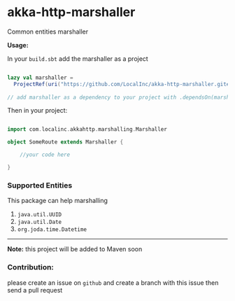 # akka-http-marshaller
Common entities marshaller

**Usage:**

In your `build.sbt` add the marshaller as a project


```scala

lazy val marshaller =
  ProjectRef(uri("https://github.com/LocalInc/akka-http-marshaller.git#v0.1.3"), "marshaller")
  
// add marshaller as a dependency to your project with .dependsOn(marshaller)

```

Then in your project: 

```scala

import com.localinc.akkahttp.marshalling.Marshaller

object SomeRoute extends Marshaller {

    //your code here

}


```

### Supported Entities

This package can help marshalling

1. ``java.util.UUID``
2. ``java.util.Date``
3. ``org.joda.time.Datetime``



----

**Note:**  this project will be added to Maven soon

### Contribution:

please create an issue on `github` and create a branch with this issue then send a pull request
